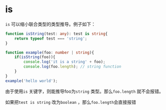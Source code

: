 # is

`is` 可以缩小联合类型的类型推导。例子如下：

```typescript
function isString(test: any): test is string{
    return typeof test === 'string';
}

function example(foo: number | string){
    if(isString(foo)){
        console.log('it is a string' + foo);
        console.log(foo.length); // string function
    }
}
example('hello world');
```

由于使用`is` 关键字，则能推导foo为`string` 类型。那么`foo.length` 就不会报错。

如果把`test is string` 改为`boolean` ，那么`foo.length`会直接报错

